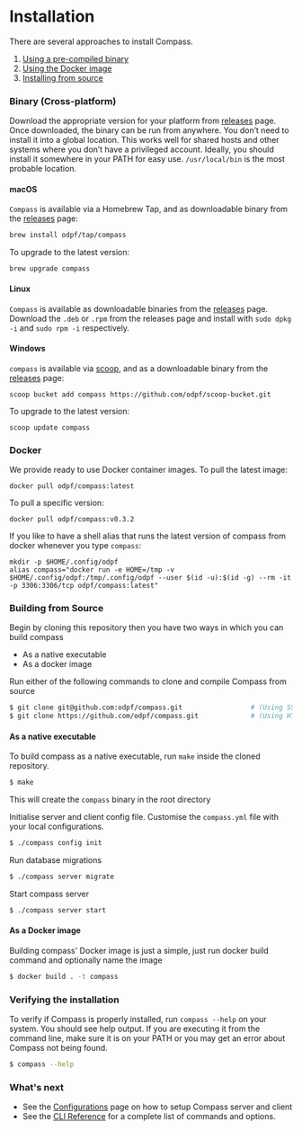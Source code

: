 # Installation

There are several approaches to install Compass.

1. [Using a pre-compiled binary](#binary-cross-platform)
2. [Using the Docker image](#docker)
3. [Installing from source](#building-from-source)

### Binary (Cross-platform)

Download the appropriate version for your platform from [releases](https://github.com/odpf/compass/releases) page. Once downloaded, the binary can be run from anywhere.
You don’t need to install it into a global location. This works well for shared hosts and other systems where you don’t have a privileged account.
Ideally, you should install it somewhere in your PATH for easy use. `/usr/local/bin` is the most probable location.

#### macOS

`Compass` is available via a Homebrew Tap, and as downloadable binary from the [releases](https://github.com/odpf/compass/releases) page:

```sh
brew install odpf/tap/compass
```

To upgrade to the latest version:

```
brew upgrade compass
```

#### Linux

`Compass` is available as downloadable binaries from the [releases](https://github.com/odpf/compass/releases/latest) page. Download the `.deb` or `.rpm` from the releases page and install with `sudo dpkg -i` and `sudo rpm -i` respectively.

#### Windows

`compass` is available via [scoop](https://scoop.sh/), and as a downloadable binary from the [releases](https://github.com/odpf/compass/releases/latest) page:

```
scoop bucket add compass https://github.com/odpf/scoop-bucket.git
```

To upgrade to the latest version:

```
scoop update compass
```

### Docker

We provide ready to use Docker container images. To pull the latest image:

```
docker pull odpf/compass:latest
```

To pull a specific version:

```
docker pull odpf/compass:v0.3.2
```

If you like to have a shell alias that runs the latest version of compass from docker whenever you type `compass`:

```
mkdir -p $HOME/.config/odpf
alias compass="docker run -e HOME=/tmp -v $HOME/.config/odpf:/tmp/.config/odpf --user $(id -u):$(id -g) --rm -it -p 3306:3306/tcp odpf/compass:latest"
```

### Building from Source

Begin by cloning this repository then you have two ways in which you can build compass

* As a native executable
* As a docker image

Run either of the following commands to clone and compile Compass from source

```bash
$ git clone git@github.com:odpf/compass.git                 # (Using SSH Protocol)
$ git clone https://github.com/odpf/compass.git             # (Using HTTPS Protocol)
```
#### As a native executable

To build compass as a native executable, run `make` inside the cloned repository.

```bash
$ make
```

This will create the `compass` binary in the root directory

Initialise server and client config file. Customise the `compass.yml` file with your local configurations.

```bash
$ ./compass config init
```

Run database migrations

```bash
$ ./compass server migrate
```

Start compass server

```bash
$ ./compass server start
```

#### As a Docker image

Building compass' Docker image is just a simple, just run docker build command and optionally name the image

```bash
$ docker build . -t compass
```

### Verifying the installation​

To verify if Compass is properly installed, run `compass --help` on your system. You should see help output. If you are executing it from the command line, make sure it is on your PATH or you may get an error about Compass not being found.

```bash
$ compass --help
```

### What's next

- See the [Configurations](./configuration.md) page on how to setup Compass server and client
- See the [CLI Reference](./reference/api.md) for a complete list of commands and options.

